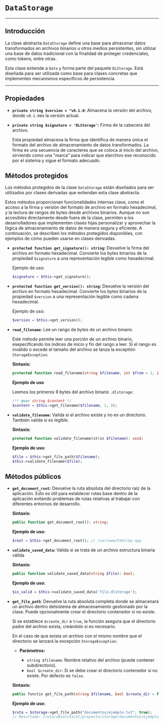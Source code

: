 # `DataStorage`

---

## Introducción

La clase abstracta `DataStorage` define una base para almacenar datos transformados en archivos binarios u otros medios persistentes, sin utilizar una base de datos tradicional con la finalidad de proteger credenciales, como tokens, entre otras.

Esta clase extiende a `Data` y forma parte del paquete `DLStorage`. Está diseñada para ser utilizada como base para clases concretas que implementen mecanismos específicos de persistencia.

---

## Propiedades


- **`private string $version = "v0.1.0`:** Almacena la versión del archivo, donde `v0.1.0`es la versión actual.

- **`private string $signature = 'DLStorage'`:** Firma de la cabecera del archivo. 

    Esta propiedad almacena la firma que identifica de manera única el formato del archivo de almacenamiento de datos transformados. La firma es una secuencia de caracteres que se coloca al inicio del archivo, sirviendo como una "marca" para indicar que elarchivo ese reconocido por el sistema y sigue el formato adecuado.

## Métodos protegidos

Los métodos protegidos de la clase `DataStorage` están diseñados para ser utilizados por clases derivadas que extiendan esta clase abstracta.

Estos métodos proporcionan funcionalidades internas clave, como el acceso a la firma y versión del formato de archivo en formato hexadecimal, y la lectura de rangos de bytes desde archivos binarios. Aunque no son accesibles directamente desde fuera de la clase, permiten a los desarrolladores que implementen clases hijas personalizar y aprovechar la lógica de almacenamiento de datos de manera segura y eficiente. A continuación, se describen los métodos protegidos disponibles, con ejemplos de cómo pueden usarse en clases derivadas.

- **`protected function get_signature(): string`:** Devuelve la firma del archivo en formato hexadecimal. Convierte los bytes binarios de la propiedad `$signature` a una representación legible como hexadecimal.

    Ejemplo de uso:

    ```php
    $signature = $this->get_signature();
    ```

- **`protected function get_version(): string`:** Devuelve la versión del archivo en formato hexadecimal. Convierte los bytes binarios de la propiedad `$version` a una representación legible como cadena hexadecimal.

    Ejemplo de uso:

    ```php
    $version = $this->get_version();
    ```

- **`read_filename`**: Lee un rango de bytes de un archivo binario.

    Este método permite leer una porción de un archivo binario, esepecificando los índices de inicio y fin del rango a leer. Si el rango es inválido o excede el tamaño del archivo se lanza la exceptión `StorageException`.

    **Sintaxis:**

    ```php
    protected function read_filename(string $filename, int $from = 1, int $to = 1): string
    ```

    **Ejemplo de uso**

    Leemos los primeros 9 bytes del archivo binario `.dlstorage`:
    ```php
    /** @var string $content */
    $content = $this->get_filename($filename, 1, 9);
    ```

- **`validate_filename`:** Valida si el archivo existe y no es un directorio. También valida si es legible.

    **Sintaxis:**

    ```php
    protected function validate_filename(strin $filename): void;
    ```

    **Ejemplo de uso:**
    
    ```php
    $file = $this->get_file_path($filename);
    $this->validate_filename($file);
    ```

## Métodos públicos

- **`get_document_root`:** Devuelve la ruta absoluta del directorio raíz de la aplicación. Esto es útil para establecer rutas base dentro de la aplicación evitando problemas de rutas relativas al trabajar con diferentes entornos de desarrollo.

    **Sintaxis:**

    ```php
    public function get_document_root(): string;
    ```

    **Ejemplo de uso:**

    ```php
    $root = $this->get_document_root(); // /var/www/html/my-app
    ```

- **`validate_saved_data`:** Valida si se trata de un archivo estructura binaria válida

    **Sintaxis:**

    ```php
    public function validate_saved_data(string $file): bool;
    ```

    **Ejemplo de uso:**

    ```php
    $is_valid = $this->validate_saved_data('file.dlstorage');
    ```

- **`get_file_path`**: Devuelve la ruta absoluta completa donde se almacenará un archivo dentro delsistema de almacenamiento gestionado por la clase. Puede opcionalmente crear el directorio contenedor si no existe.

    Si se establece `$create_dir` a `true`, la función asegura que el directorio padre del archivo exista, creándolo si es necesario.

    En el caso de que exista un archivo con el mismo nombre que el directorio se lanzará la excepción `StorageException`.

    - **Parámetros:**

        - `string $filename`: Nombre relativo del archivo (puede contener subdirectorio).
        - `bool $create_dir`: Si se debe crear el directorio contenedor si no existe. Por defecto es `false`.

    **Sintaxis:**

    ```php
    public functin get_file_path(string $filename, bool $create_dir = false): string;
    ```

    **Ejemplo de uso:**

    ```php
    $ruta = $storage->get_file_path("documentos/ejemplo.txt", true);
    // Resultado: /ruta/absoluta/al/proyecto/storage/documentos/ejemplo.txt
    ```